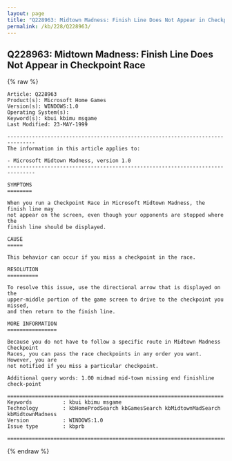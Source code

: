 ```yaml
---
layout: page
title: "Q228963: Midtown Madness: Finish Line Does Not Appear in Checkpoint Race"
permalink: /kb/228/Q228963/
---
```


## Q228963: Midtown Madness: Finish Line Does Not Appear in Checkpoint Race

{% raw %}

	Article: Q228963
	Product(s): Microsoft Home Games
	Version(s): WINDOWS:1.0
	Operating System(s): 
	Keyword(s): kbui kbimu msgame
	Last Modified: 23-MAY-1999
	
	-------------------------------------------------------------------------------
	The information in this article applies to:
	
	- Microsoft Midtown Madness, version 1.0 
	-------------------------------------------------------------------------------
	
	SYMPTOMS
	========
	
	When you run a Checkpoint Race in Microsoft Midtown Madness, the finish line may
	not appear on the screen, even though your opponents are stopped where the
	finish line should be displayed.
	
	CAUSE
	=====
	
	This behavior can occur if you miss a checkpoint in the race.
	
	RESOLUTION
	==========
	
	To resolve this issue, use the directional arrow that is displayed on the
	upper-middle portion of the game screen to drive to the checkpoint you missed,
	and then return to the finish line.
	
	MORE INFORMATION
	================
	
	Because you do not have to follow a specific route in Midtown Madness Checkpoint
	Races, you can pass the race checkpoints in any order you want. However, you are
	not notified if you miss a particular checkpoint.
	
	Additional query words: 1.00 midmad mid-town missing end finishline check-point
	
	======================================================================
	Keywords          : kbui kbimu msgame 
	Technology        : kbHomeProdSearch kbGamesSearch kbMidtownMadSearch kbMidtownMadness
	Version           : WINDOWS:1.0
	Issue type        : kbprb
	
	=============================================================================
	

{% endraw %}
